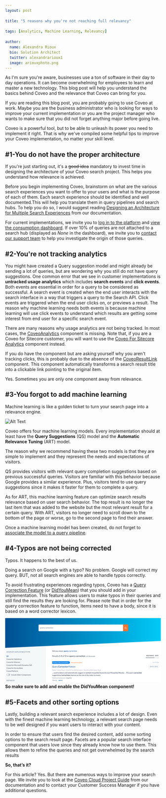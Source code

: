 ```yaml
---
layout: post

title: "5 reasons why you're not reaching full relevancy"

tags: [Analytics, Machine Learning, Relevancy]

author:
  name: Alexandra Rioux
  bio: Solution Architect
  twitter: alexandrarioux1
  image: ariouxphoto.png
---
```


As I'm sure you're aware, businesses use a ton of software in their day to day operations. It can become overwhelming for employees to learn and master a new technology. This blog post will help you understand the basics behind Coveo and the relevance that Coveo can bring for you.
 
If you are reading this blog post, you are probably going to use Coveo at work. Maybe you are the business administrator who is looking for ways to improve your current implementation or you are the project manager who wants to make sure that you did not forget anything major before going live. 
 
Coveo is a powerful tool, but to be able to unleash its power you need to implement it right. That is why we've compiled some helpful tips to improve your Coveo implementation, no matter your skill level.

<!-- more -->

## #1-You do not have the proper architecture 

If you're just starting out, it's a ~~good idea~~ mandatory to invest time in designing the architecture of your Coveo search project. This helps you understand how relevance is achieved. 

Before you begin implementing Coveo, brainstorm on what are the various search experiences you want to offer to your users and what is the purpose of each of them. Each search experience should be identified and well documented.This will help you translate them in query pipelines and search hubs. To help you do so, I would suggest reading [Designing an Architecture for Multiple Search Experiences](https://docs.coveo.com/en/2941/coveo-solutions/designing-an-architecture-for-many-search-experiences) from our documentation.

For current implementations, we invite you to [log in to the platform](https://platform.cloud.coveo.com/) and [view the consumption dashboard](https://docs.coveo.com/en/1855/cloud-v2-administrators/using-the-search-consumption-dashboard). If over 10% of queries are not attached to a search hub (displayed as *None* in the dashboard), we invite you to [contact our support team](https://connect.coveo.com/s/) to help you investigate the origin of those queries.

## #2-You're not tracking analytics

You might have created a Query suggestion model and might already be sending a lot of queries, but are wondering why you still do not have query suggestions. One common error that we see in customer implementations is **untracked usage analytics** which includes **search events** and **click events**. Both events are essential in order for a query to be considered as successful. A search event is created when the end user interacts with the search interface in a way that triggers a query to the Search API. Click events are triggered when the end user clicks on, or previews a result. The reason why machine learning needs both events is because machine learning will use click events to understand which results are getting some interest from end user for a specific search event.

There are many reasons why usage analytics are not being tracked. In most cases, the [CoveoAnalytics](https://coveo.github.io/search-ui/components/analytics.html) component is missing. Note that, if you are a Coveo for Sitecore customer, you will want to use the [Coveo For Sitecore Analytics](https://docs.coveo.com/en/2186/coveo-for-sitecore-v5/coveo-for-sitecore-analytics) component instead.

If you do have the component but are asking yourself why you aren't tracking clicks, this is probably due to the absence of the [CoveoResultLink](https://coveo.github.io/search-ui/components/resultlink.html) component. This component automatically transforms a search result title into a clickable link pointing to the original item.

Yes. Sometimes you are only one component away from relevance.

## #3-You forgot to add machine learning

Machine learning is like a golden ticket to turn your search page into a relevance engine. 

![Alt Text](https://media.giphy.com/media/VlZ2gfjYNxdVS/giphy.gif)

Coveo offers four machine learning models. Every implementation should at least have the **Query Suggestions** (QS) model and the **Automatic Relevance Tuning** (ART) model.

The reason why we recommend having these two models is that they are simple to implement and they represent the needs and expectations of visitors.

QS provides visitors with relevant query completion suggestions based on previous successful queries. Visitors are familiar with this behavior because Google provides a similar experience. Plus, visitors tend to use query suggestions since it makes it faster for them to complete a query.

As for ART, this machine learning feature can optimize search results relevance based on user search behavior. The top result is no longer the last item that was added to the website but the most relevant result for a certain query. With ART, visitors no longer need to scroll down to the bottom of the page or worse, go to the second page to find their answer. 

Once a machine learning model has been created, do not forget to [associate the model to a query pipeline](https://docs.coveo.com/en/2816/cloud-v2-administrators/managing-the-coveo-machine-learning-model-associations-with-query-pipelines).

## #4-Typos are not being corrected

Typos. It happens to the best of us. 
 
Doing a search on Google with a typo? No problem. Google will correct my query. BUT, not all search engines are able to handle typos correctly. 
 
To avoid frustrating experiences regarding typos, Coveo has a [Query Correction Feature](https://docs.coveo.com/en/1810/cloud-v2-administrators/query-correction-feature) (or [DidYouMean](https://coveo.github.io/search-ui/components/didyoumean.html)) that you should add in your implementation. This feature allows users to make typos in their queries and still find the results they are looking for. Please note that in order for the query correction feature to function, items need to have a body, since it is based on a word corrector lexicon.

![IMAGE](/images/querycorection.png)
**So make sure to add and enable the DidYouMean component!**

## #5-Facets and other sorting options

Lastly, building a relevant search experience includes a lot of design. Even with the finest machine learning technology, a relevant search page needs to be well designed if you want users to interact with your content. 
 
In order to ensure that users find the desired content, add some sorting options to the search result page. Facets are a popular search interface component that users love since they already know how to use them. This allows them to refine the queries and not get overwhelmed by the search results

**So, that’s it?**
 
For this article? Yes. But there are numerous ways to improve your search page. We invite you to look at the [Coveo Cloud Project Guide](https://docs.coveo.com/en/2648/coveo-solutions/coveo-cloud-project-guide) from our documentation and to contact your Customer Success Manager if you have additional questions.




